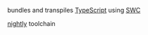bundles and transpiles [TypeScript](https://www.typescriptlang.org/) using [SWC](https://swc.rs/)

[nightly](https://rust-lang.github.io/rustup/concepts/channels.html#working-with-nightly-rust) toolchain